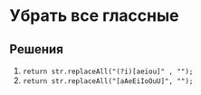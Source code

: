 # Убрать все глассные
                                               
## Решения
                                               
1. `return str.replaceAll("(?i)[aeiou]" , "");`
2. `return str.replaceAll("[aAeEiIoOuU]", "");`